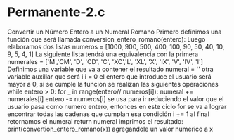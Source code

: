 # Permanente-2.c
Convertir un Número Entero a un Numeral Romano Primero definimos una función que será llamada conversion_entero_romano(entero): Luego elaboramos dos listas numeros = [1000, 900, 500, 400, 100, 90, 50, 40, 10, 9, 5, 4, 1] La siguiente lista tendrá una equivalencia con la primera numerales = ['M','CM', 'D', 'CD', 'C', 'XC','L', 'XL', 'X', 'IX', 'V', 'IV', 'I'] Definimos una variable que va a contener el resultado numeral = '' otra variable auxiliar que será i i = 0 el entero que introduce el usuario será mayor a 0, si se cumple la funcion se realizan las siguientes operaciones while entero > 0: for _ in range(entero// numeros[i]): numeral += numerales[i] entero -= numeros[i] se usa para ir reduciendo el valor que el usuario pasa como numero entero, entonces en este ciclo for se va a lograr encontrar todas las cadenas que cumplan esa condición i += 1 al final retornamos el numeral return numeral imprimos el resultado: print(convertion_entero_romano(x)) agregandole un valor numerico a x
